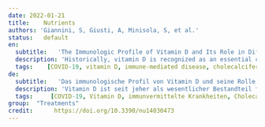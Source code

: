```yaml
---
date: 2022-01-21
title:    Nutrients 
authors: 'Giannini, S, Giusti, A, Minisola, S, et al.'
status:   default
en:
  subtitle:   'The Immunologic Profile of Vitamin D and Its Role in Different Immune-Mediated Diseases: An Expert Opinion'
  description: 'Historically, vitamin D is recognized as an essential component for the maintenance of the musculoskeletal system. The immunomodulatory role of vitamin D in health and disease has gained much interest in recent years due to the many pathologies that share underlying immunological features where vitamin D has been shown to exert a potential role. Evidence from pre-clinical studies show that vitamin D elicits biological effects on both the innate and adaptive immune systems. Furthermore, in vivo studies have shown that administration of vitamin D can lead to changes in or the development of a range of immune-related diseases. This encourages the hypothesis that data derived from clinical and epidemiological studies connect vitamin D with the incidence and severity of many immune-mediated disorders such as rheumatoid arthritis, diabetes, and infectious diseases. Since some other immune-mediated diseases share similar features to that of viral infection such as COVID-19, in this review, we examined these other areas and the role of vitamin D in these diseases. '
  tags:    [COVID-19, vitamin D, immune-mediated disease, cholecalciferol]
de: 
  subtitle:   'Das immunologische Profil von Vitamin D und seine Rolle bei verschiedenen immunvermittelten Krankheiten: Eine Expertenmeinung'
  description: 'Vitamin D ist seit jeher als wesentlicher Bestandteil für die Aufrechterhaltung des Bewegungsapparats anerkannt. Die immunmodulatorische Rolle von Vitamin D bei Gesundheit und Krankheit hat in den letzten Jahren stark an Interesse gewonnen, da es viele Krankheiten gibt, denen immunologische Merkmale zugrunde liegen und bei denen Vitamin D nachweislich eine Rolle spielen kann. Aus präklinischen Studien geht hervor, dass Vitamin D biologische Wirkungen sowohl auf das angeborene als auch auf das adaptive Immunsystem ausübt. Darüber hinaus haben In-vivo-Studien gezeigt, dass die Verabreichung von Vitamin D zu Veränderungen oder zur Entwicklung einer Reihe von immunbezogenen Krankheiten führen kann. Dies bestärkt die Hypothese, dass Daten aus klinischen und epidemiologischen Studien einen Zusammenhang zwischen Vitamin D und dem Auftreten und der Schwere vieler immunvermittelter Erkrankungen wie rheumatoide Arthritis, Diabetes und Infektionskrankheiten herstellen. Da einige andere immunvermittelte Krankheiten ähnliche Merkmale aufweisen wie die Virusinfektion, z. B. COVID-19, haben wir in dieser Übersicht diese anderen Bereiche und die Rolle von Vitamin D bei diesen Krankheiten untersucht.'
  tags:     [COVID-19, Vitamin D, immunvermittelte Krankheiten, Cholecalciferol]
group:  "Treatments"
credit:      https://doi.org/10.3390/nu14030473
---
```

